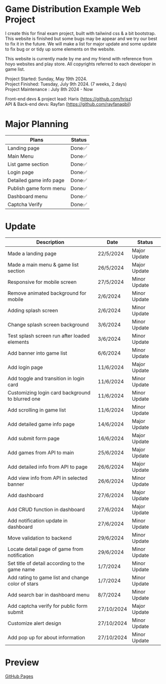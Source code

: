 # Game Distribution Example Web Project
I create this for final exam project, built with tailwind css & a bit bootstrap. This website is finished but some bugs may be appear and we try our best to fix it in the future. We will make a list for major update and some update to fix bug or or tidy up some elements on the website.

This website is currently made by me and my friend with reference from hoyo websites and play store. All copyrights referred to each developer in game list.

Project Started: Sunday, May 19th 2024.<br />
Project Finished: Tuesday, July 9th 2024. (7 weeks, 2 days)<br />
Project Maintenance : July 8th 2024 - Now

Front-end devs & project lead: Haris (https://github.com/hrisz)<br />
API & Back-end devs: Rayfan (https://github.com/rayfanaqbil)

# Major Planning
|Plans|Status|
|--|--|
|Landing page | Done✅|
|Main Menu | Done✅|
|List game section | Done✅|
|Login page | Done✅|
|Detailed game info page | Done✅|
|Publish game form menu | Done✅|
|Dashboard menu | Done✅|
|Captcha Verify | Done✅|

# Update
|Description|Date|Status|
|--|--|--|
|Made a landing page | 22/5/2024 | Major Update |
|Made a main menu & game list section | 26/5/2024 | Major Update |
|Responsive for mobile screen | 27/5/2024 | Minor Update |
|Remove animated background for mobile | 2/6/2024 | Minor Update |
|Adding splash screen | 2/6/2024 | Minor Update |
|Change splash screen background | 3/6/2024 | Minor Update |
|Test splash screen run after loaded elements | 3/6/2024 | Minor Update |
|Add banner into game list | 6/6/2024 | Minor Update |
|Add login page | 11/6/2024 | Major Update |
|Add toggle and transition in login card | 11/6/2024 | Minor Update |
|Customizing login card background to blurred one | 11/6/2024 | Minor Update |
|Add scrolling in game list | 11/6/2024 | Minor Update |
|Add detailed game info page | 14/6/2024 | Major Update |
|Add submit form page | 16/6/2024 | Major Update |
|Add games from API to main | 25/6/2024 | Major Update |
|Add detailed info from API to page | 26/6/2024 | Major Update |
|Add view info from API in selected banner | 26/6/2024 | Minor Update |
|Add dashboard | 27/6/2024 | Major Update |
|Add CRUD function in dashboard | 27/6/2024 | Major Update |
|Add notification update in dashboard | 27/6/2024 | Minor Update |
|Move validation to backend | 29/6/2024 | Minor Update |
|Locate detail page of game from notification | 29/6/2024 | Minor Update |
|Set title of detail according to the game name | 1/7/2024 | Minor Update |
|Add rating to game list and change color of stars | 1/7/2024 | Minor Update |
|Add search bar in dashboard menu | 8/7/2024 | Minor Update |
|Add captcha verify for public form submit | 27/10/2024 | Major Update |
|Customize alert design | 27/10/2024 | Minor Update |
|Add pop up for about information | 27/10/2024 | Minor Update |

# Preview
[GitHub Pages](https://hrisz.github.io/zenverse_FE/)